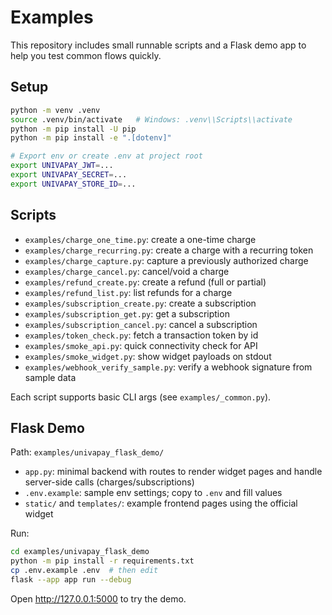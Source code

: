 # Examples

This repository includes small runnable scripts and a Flask demo app to help you test common flows quickly.

## Setup

```bash
python -m venv .venv
source .venv/bin/activate   # Windows: .venv\\Scripts\\activate
python -m pip install -U pip
python -m pip install -e ".[dotenv]"

# Export env or create .env at project root
export UNIVAPAY_JWT=...
export UNIVAPAY_SECRET=...
export UNIVAPAY_STORE_ID=...
```

## Scripts

- `examples/charge_one_time.py`: create a one-time charge
- `examples/charge_recurring.py`: create a charge with a recurring token
- `examples/charge_capture.py`: capture a previously authorized charge
- `examples/charge_cancel.py`: cancel/void a charge
- `examples/refund_create.py`: create a refund (full or partial)
- `examples/refund_list.py`: list refunds for a charge
- `examples/subscription_create.py`: create a subscription
- `examples/subscription_get.py`: get a subscription
- `examples/subscription_cancel.py`: cancel a subscription
- `examples/token_check.py`: fetch a transaction token by id
- `examples/smoke_api.py`: quick connectivity check for API
- `examples/smoke_widget.py`: show widget payloads on stdout
- `examples/webhook_verify_sample.py`: verify a webhook signature from sample data

Each script supports basic CLI args (see `examples/_common.py`).

## Flask Demo

Path: `examples/univapay_flask_demo/`

- `app.py`: minimal backend with routes to render widget pages and handle server-side calls (charges/subscriptions)
- `.env.example`: sample env settings; copy to `.env` and fill values
- `static/` and `templates/`: example frontend pages using the official widget

Run:

```bash
cd examples/univapay_flask_demo
python -m pip install -r requirements.txt
cp .env.example .env  # then edit
flask --app app run --debug
```

Open http://127.0.0.1:5000 to try the demo.

